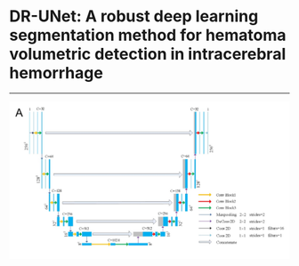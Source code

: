 # DR-UNet: A robust deep learning segmentation method for hematoma volumetric detection in intracerebral hemorrhage

------

<img src="figures/Fig1.jpg" alt="model structure" style="zoom:50%;" />







